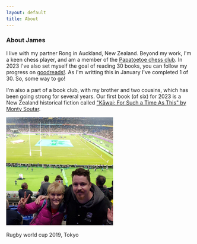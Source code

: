 ```yaml
---
layout: default
title: About
---
```

<!-- style="font-weight:bold" -->
<h3 class="mb-3">About James</h3>



<div class="container-fluid">
  <div class="row">
    <div class="col-sm-6 ">
    I live with my partner Rong in Auckland, New Zealand. Beyond my work, I'm a keen chess player, and am a member of the <a href="https://papatoetoechessclub.org.nz/">Papatoetoe chess club</a>. In 2023 I've also set myself the goal of reading 30 books, you can follow my progress on <a href="https://www.goodreads.com/user_challenges/40883878">goodreads!</a>. As I'm writting this in January I've completed 1 of 30. So, some way to go!

I'm also a part of a book club, with my brother and two cousins, which has been going strong for several years. Our first book (of six) for 2023 is a New Zealand historical fiction called <a href="https://www.goodreads.com/book/show/75564756-k-wai">"Kāwai: For Such a Time As This" by Monty Soutar</a>. 
    </div>

<div class="card" style="width: 18rem;">
  <img src="imgs\profile_rugby.jpg" class="card-img-top" alt="...">
  <div class="card-body">
    <p class="card-text">Rugby world cup 2019, Tokyo</p>
  </div>
</div>

